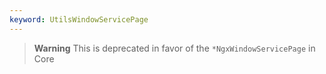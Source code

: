 ```yaml
---
keyword: UtilsWindowServicePage
---
```


> **Warning**
> This is deprecated in favor of the `*NgxWindowServicePage` in Core
